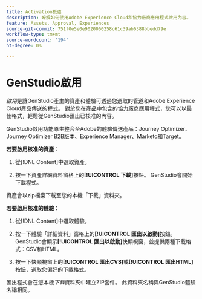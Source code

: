 ```yaml
---
title: Activation概述
description: 瞭解如何使用Adobe Experience Cloud和協力廠商應用程式啟用內容。
feature: Assets, Approval, Experiences
source-git-commit: 751f0e5e0e9020060258c61c39ab6388bbedd79e
workflow-type: tm+mt
source-wordcount: '194'
ht-degree: 0%

---
```



# GenStudio啟用

_啟用_&#x200B;是讓GenStudio產生的資產和體驗可透過您選取的管道和Adobe Experience Cloud產品傳送的程式。 對於您在產品中包含的協力廠商應用程式，您可以以最佳格式，輕鬆從GenStudio匯出已核准的內容。

GenStudio啟用功能原生整合至Adobe的體驗傳送產品：Journey Optimizer、Journey Optimizer B2B版本、Experience Manager、Marketo和Target。

**若要啟用核准的資產**：

1. 從[!DNL Content]中選取資產。

1. 按一下資產詳細資料窗格上的&#x200B;**[!UICONTROL 下載]**&#x200B;按鈕。 GenStudio會開始下載程式。

資產會以zip檔案下載至您的本機「下載」資料夾。

**若要啟用核准的體驗**：

1. 從[!DNL Content]中選取體驗。

1. 按一下體驗「詳細資料」窗格上的&#x200B;**[!UICONTROL 匯出以啟動]**&#x200B;按鈕。 GenStudio會顯示&#x200B;**[!UICONTROL 匯出以啟動]**&#x200B;快顯視窗，並提供兩種下載格式：CSV和HTML。

1. 按一下快顯視窗上的&#x200B;**[!UICONTROL 匯出CVS]**&#x200B;或&#x200B;**[!UICONTROL 匯出HTML]**&#x200B;按鈕，選取您偏好的下載格式。

匯出程式會在您本機&#x200B;_下載_&#x200B;資料夾中建立ZIP套件。 此資料夾名稱與GenStudio體驗名稱相同。
